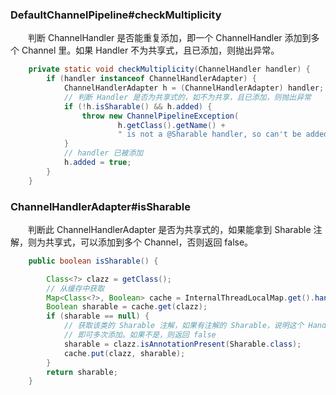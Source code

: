 ### DefaultChannelPipeline#checkMultiplicity
　　判断 ChannelHandler 是否能重复添加，即一个 ChannelHandler 添加到多个 Channel 里。如果 Handler 不为共享式，且已添加，则抛出异常。

```java
    private static void checkMultiplicity(ChannelHandler handler) {
        if (handler instanceof ChannelHandlerAdapter) {
            ChannelHandlerAdapter h = (ChannelHandlerAdapter) handler;
            // 判断 Handler 是否为共享式的，如不为共享，且已添加，则抛出异常
            if (!h.isSharable() && h.added) {
                throw new ChannelPipelineException(
                        h.getClass().getName() +
                        " is not a @Sharable handler, so can't be added or removed multiple times.");
            }
            // handler 已被添加
            h.added = true;
        }
    }
```


### ChannelHandlerAdapter#isSharable
　　判断此 ChannelHandlerAdapter 是否为共享式的，如果能拿到 Sharable 注解，则为共享式，可以添加到多个 Channel，否则返回 false。

```java
    public boolean isSharable() {

        Class<?> clazz = getClass();
        // 从缓存中获取
        Map<Class<?>, Boolean> cache = InternalThreadLocalMap.get().handlerSharableCache();
        Boolean sharable = cache.get(clazz);
        if (sharable == null) {
            // 获取该类的 Sharable 注解，如果有注解的 Sharable，说明这个 Handler 可被多个 Channel 共享，
            // 即可多次添加。如果不是，则返回 false
            sharable = clazz.isAnnotationPresent(Sharable.class);
            cache.put(clazz, sharable);
        }
        return sharable;
    }
```

